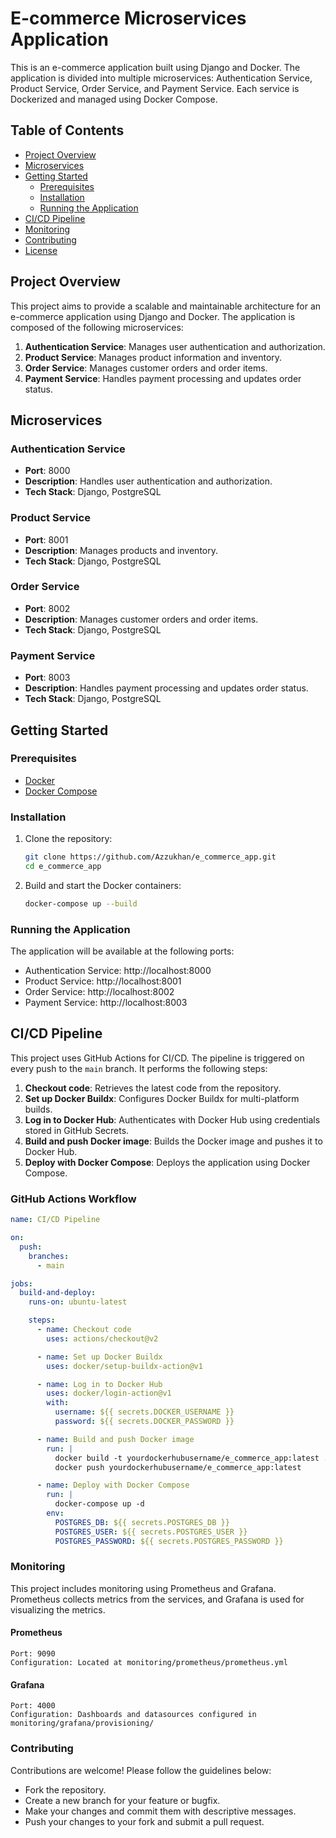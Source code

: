 # E-commerce Microservices Application

This is an e-commerce application built using Django and Docker. The application is divided into multiple microservices: Authentication Service, Product Service, Order Service, and Payment Service. Each service is Dockerized and managed using Docker Compose.

## Table of Contents
- [Project Overview](#project-overview)
- [Microservices](#microservices)
- [Getting Started](#getting-started)
  - [Prerequisites](#prerequisites)
  - [Installation](#installation)
  - [Running the Application](#running-the-application)
- [CI/CD Pipeline](#cicd-pipeline)
- [Monitoring](#monitoring)
- [Contributing](#contributing)
- [License](#license)

## Project Overview

This project aims to provide a scalable and maintainable architecture for an e-commerce application using Django and Docker. The application is composed of the following microservices:

1. **Authentication Service**: Manages user authentication and authorization.
2. **Product Service**: Manages product information and inventory.
3. **Order Service**: Manages customer orders and order items.
4. **Payment Service**: Handles payment processing and updates order status.

## Microservices

### Authentication Service
- **Port**: 8000
- **Description**: Handles user authentication and authorization.
- **Tech Stack**: Django, PostgreSQL

### Product Service
- **Port**: 8001
- **Description**: Manages products and inventory.
- **Tech Stack**: Django, PostgreSQL

### Order Service
- **Port**: 8002
- **Description**: Manages customer orders and order items.
- **Tech Stack**: Django, PostgreSQL

### Payment Service
- **Port**: 8003
- **Description**: Handles payment processing and updates order status.
- **Tech Stack**: Django, PostgreSQL

## Getting Started

### Prerequisites

- [Docker](https://www.docker.com/get-started)
- [Docker Compose](https://docs.docker.com/compose/install/)

### Installation

1. Clone the repository:
    ```sh
    git clone https://github.com/Azzukhan/e_commerce_app.git
    cd e_commerce_app
    ```

2. Build and start the Docker containers:
    ```sh
    docker-compose up --build
    ```

### Running the Application

The application will be available at the following ports:

- Authentication Service: http://localhost:8000
- Product Service: http://localhost:8001
- Order Service: http://localhost:8002
- Payment Service: http://localhost:8003

## CI/CD Pipeline

This project uses GitHub Actions for CI/CD. The pipeline is triggered on every push to the `main` branch. It performs the following steps:

1. **Checkout code**: Retrieves the latest code from the repository.
2. **Set up Docker Buildx**: Configures Docker Buildx for multi-platform builds.
3. **Log in to Docker Hub**: Authenticates with Docker Hub using credentials stored in GitHub Secrets.
4. **Build and push Docker image**: Builds the Docker image and pushes it to Docker Hub.
5. **Deploy with Docker Compose**: Deploys the application using Docker Compose.

### GitHub Actions Workflow

```yaml
name: CI/CD Pipeline

on:
  push:
    branches:
      - main

jobs:
  build-and-deploy:
    runs-on: ubuntu-latest

    steps:
      - name: Checkout code
        uses: actions/checkout@v2

      - name: Set up Docker Buildx
        uses: docker/setup-buildx-action@v1

      - name: Log in to Docker Hub
        uses: docker/login-action@v1
        with:
          username: ${{ secrets.DOCKER_USERNAME }}
          password: ${{ secrets.DOCKER_PASSWORD }}

      - name: Build and push Docker image
        run: |
          docker build -t yourdockerhubusername/e_commerce_app:latest .
          docker push yourdockerhubusername/e_commerce_app:latest

      - name: Deploy with Docker Compose
        run: |
          docker-compose up -d
        env:
          POSTGRES_DB: ${{ secrets.POSTGRES_DB }}
          POSTGRES_USER: ${{ secrets.POSTGRES_USER }}
          POSTGRES_PASSWORD: ${{ secrets.POSTGRES_PASSWORD }}
```

### Monitoring
This project includes monitoring using Prometheus and Grafana. Prometheus collects metrics from the services, and Grafana is used for visualizing the metrics.

  #### Prometheus
    Port: 9090
    Configuration: Located at monitoring/prometheus/prometheus.yml
  #### Grafana
    Port: 4000
    Configuration: Dashboards and datasources configured in monitoring/grafana/provisioning/

### Contributing
Contributions are welcome! Please follow the guidelines below:

  - Fork the repository.
  - Create a new branch for your feature or bugfix.
  - Make your changes and commit them with descriptive messages.
  - Push your changes to your fork and submit a pull request.
